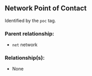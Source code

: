 ## Network Point of Contact

Identified by the `poc` tag.

### Parent relationship:

- `net` network

### Relationship(s):

- None
